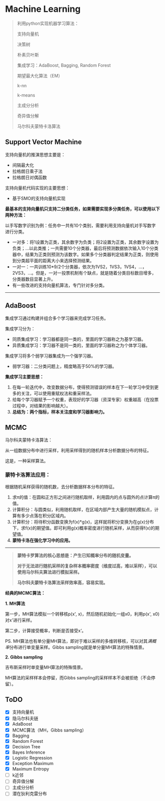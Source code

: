 # Machine Learning

> 利用python实现机器学习算法：
>
> 支持向量机
>
> 决策树
>
> 朴素贝叶斯
>
> 集成学习：AdaBoost, Bagging, Random Forest
>
> 期望最大化算法（EM）
>
> k-nn
>
> k-means
>
> 主成分分析
>
> 奇异值分解
>
> 马尔科夫蒙特卡洛算法

## Support Vector Machine

支持向量机的推演思想主要是：

* 间隔最大化
* 拉格朗日乘子法
* 拉格朗日对偶函数

支持向量机代码实现的主要思想：

* 基于SMO的支持向量机实现

**最基本的支持向量机只支持二分类任务，如果需要实现多分类任务，可以使用以下两种方法：**

以手写数字识别为例：任务中一共有10个类别，需要利用支持向量机对手写数字进行分类。

* 一对多：将1设置为正类，其余数字为负类；将2设置为正类，其余数字设置为负类；...以此类推；一共需要10个分类器，最后将预测数据依次输入10个分类器中，结果为正类则预测为该数字。如果多个分类器判定结果为正类，则使用到分类超平面的距离大小来选择预测结果。
* 一对一：一共训练10*9/2个分类器，依次为1VS2，1VS3，1VS4，...，2VS3，...。但是，一对一投票机制有个缺点，就是随着分类目标数目增多，分类器数目显著上升。
* 有一些改进的支持向量机算法，专门针对多分类。

***

## AdaBoost

集成学习通过构建并组合多个学习器来完成学习任务。

集成学习分为：

* 同质集成学习：学习器都是同一类的，里面的学习器称之为基学习器。
* 异质集成学习：学习器不是同一类的，里面的学习器称之为个体学习器。

集成学习将多个弱学习器集成为一个强学习器。

* 弱学习器：二分类问题上，精度略高于50%的学习器。

**集成学习主要思想：**

1. 在每一轮迭代中，改变数据分布，使得预测错误的样本在下一轮学习中受到更多的关注，可以使用重赋权法和重采样法。
2. 给每个学习器赋予一个权重，表现好的学习器（资深专家）权重越高（在投票过程中，对结果的影响越大）。
3. **总结为：两个指标，样本关注度和学习器影响力。**

## MCMC

马尔科夫蒙特卡洛算法：

从一组数据分布中进行采样，利用采样得到的随机样本分析数据分布的特征。

这是，一种采样算法。

### 蒙特卡洛算法应用：

根据随机采样获得的随机数，去分析数据样本分布的特征。

1. 求π的值：在圆和正方形之间进行随机取样，利用圆内的点与圆外的点计算π的值。
2. 计算积分：与圆类似，利用随机取样，在区域内部产生大量的随机模拟点，计算有多少点落在积分区域内。
3. 计算积分：将待积分函数变换为f(x)*g(x)，这样就将积分变换为在g(x)分布下，求f(x)的期望值。即可利用g(x)概率密度进行随机采样，从而获得f(x)的期望值。
4. **蒙特卡洛在强化学习中的应用。**

***
> **蒙特卡罗算法的核心思想是：产生已知概率分布的随机变量。**
>
> **对于无法进行随机采样的复杂样本概率密度（维度过高，难以采样），可以使用马尔科夫算法进行模拟采样。**
>
> **马尔科夫蒙特卡洛算法采样效率高，容易实现。**

**经典的MCMC算法：**

**1. MH算法**

第一步，MH算法模拟一个转移核p(x', x)，然后随机初始化一组x0，利用p(x', x0)对x'进行采样。

第二步，计算接受概率，判断是否接受x‘。

PS. MH算法也有单分量MH算法，即对于难以采样的多维转移核，可以对其*满概率*分布进行单变量采样。Gibbs sampling就是单分量MH算法的特殊情景。

**2. Gibbs sampling**

吉布斯采样时单变量MH算法的特殊情景。

MH算法的采样样本会停留，而Gibbs sampling的采样样本不会被拒绝（不会停留）。

## ToDO

* [x] 支持向量机
* [x] 隐马尔科夫链
* [x] AdaBoost
* [x] MCMC算法（MH，Gibbs sampling）
* [x] Bagging
* [x] Random Forest
* [x] Decision Tree
* [x] Bayes Inference
* [x] Logistic Regression
* [x] Exception Maximum
* [x] Maximum Entropy
* [ ] k近邻
* [ ] 奇异值分解
* [ ] 主成分分析
* [ ] 潜在狄利克雷分布
